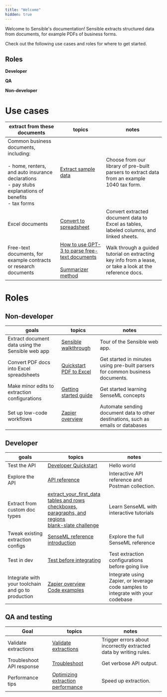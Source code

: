 ```yaml
---
title: "Welcome"
hidden: true
---
```




Welcome to Sensible's documentation! Sensible extracts structured data from documents, for example PDFs of business forms.

Check out the following use cases and roles for where to get started.

Roles
----

**Developer**

**QA**

**Non-developer**



Use cases
====

| extract from these documents                                 | topics                                                       | notes                                                        |
| ------------------------------------------------------------ | ------------------------------------------------------------ | ------------------------------------------------------------ |
| Common business documents, including:<br/><br/>- home, renters, and auto insurance declarations<br/>- pay stubs<br/>explanations of benefits<br/>-  tax forms | [Extract sample data](doc:excel-quickstart)                  | Choose from our library of pre-built parsers to extract data from an example 1040 tax form. |
| Excel documents                                              | [Convert to spreadsheet](doc:excel-quickstart#convert-to-spreadsheet) | Convert extracted document data to Excel as tables, labeled columns, and linked sheets. |
| Free-text documents, for example contracts or research documents | [How to use GPT-3 to parse free-text documents](https://www.sensible.so/blog/how-to-use-gpt-3-to-parse-free-text-documents)<br/><br/>[Summarizer method](doc:summarizer) | Walk through a guided tutorial on extracting key info from a lease, or take a look at  the reference docs. |



Roles
===

Non-developer
-----

| goals                                            | topics                                          | notes                                                        |
| ------------------------------------------------ | ----------------------------------------------- | ------------------------------------------------------------ |
| Extract document data using the Sensible web app | [Sensible walkthrough](doc:ui)                  | Tour of the Sensible  web app.                               |
| Convert PDF docs into Excel spreadsheets         | [Quickstart PDF to Excel](doc:excel-quickstart) | Get started in minutes using pre-built parsers for common business documents. |
| Make minor edits to extraction configurations    | [Getting started guide](doc:getting-started)    | Get started learning SenseML concepts                        |
| Set up low-code workflows                        | [Zapier overview](doc:zapier)                   | Automate sending document data to other destinations, such as emails or databases |




Developer
-----

| goals                                              | topics                                                       | notes                                                        |
| -------------------------------------------------- | ------------------------------------------------------------ | ------------------------------------------------------------ |
| Test the API                                       | [Developer Quickstart](doc:quickstart)                       | Hello world                                                  |
| Explore the API                                    | [API reference](doc:reference)                               | Interactive API reference and Postman collection.            |
| Extract from custom doc types                      | [extract_your_first_data](https://app.sensible.so/editor/?d=senseml_basics&c=1_extract_your_first_data&g=1_extract_your_first_data)<br/>[tables and rows](https://app.sensible.so/editor/?d=senseml_basics&c=2_tables_and_rows&g=2_tables_and_rows)<br/> [checkboxes, paragraphs, and regions](https://app.sensible.so/editor/?d=senseml_basics&c=3_checkboxes_paragraphs_and_regions&g=3_checkboxes_paragraphs_and_regions)<br/>  [blank-slate challenge](https://app.sensible.so/editor/?d=senseml_basics&c=4_extract_from_scratch&g=4_extract_from_scratch) | Learn SenseML with interactive tutorials                     |
| Tweak existing extraction configs                  | [SenseML reference introduction](doc:senseml-reference-introduction) | Explore the full SenseML reference                           |
| Test in dev                                        | [Test before integrating](doc:test-before-integrating)       | Test extraction configurations before going live             |
| Integrate with your toolchain and go to production | [Zapier overview](doc:zapier)<br/>[Code examples](doc:examples) | Integrate using Zapier,  or leverage code samples to integrate with your codebase |


QA and testing
----

| Goal                      | topics                                               | notes                                                        |
| ------------------------- | ---------------------------------------------------- | ------------------------------------------------------------ |
| Validate extractions      | [Validate extractions](doc:validate-extractions)     | Trigger errors about incorrectly extracted data by writing rules. |
| Troubleshoot API response | [Troubleshoot](doc:troubleshoot)                     | Get verbose API output.                                      |
| Performance tips          | [Optimizing extraction performance](doc:performance) | Speed up extraction.                                         |



